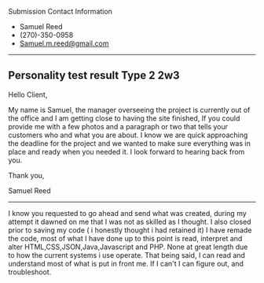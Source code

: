 
Submission
Contact Information
- Samuel Reed
- (270)-350-0958
- Samuel.m.reed@gmail.com
-----------------------------------------
Personality test result
Type 2
2w3
------------------------------------------

Hello Client,

  My name is Samuel, the manager overseeing the project is currently out of the office and I am getting close to having the site finished, If you could provide me with a few photos and a paragraph or two that tells your customers who and what you are about. I know we are quick approaching the deadline for the project and we wanted to make sure everything was in place and ready when you needed it.
I look forward to hearing back from you.

Thank you,

Samuel Reed

------------------------------------------

I know you requested to go ahead and send what was created, during my attempt it dawned on me that I was not as skilled as I thought. I also closed prior to saving my code ( i honestly thought i had retained it) I have remade the code, most of what I have done up to this point is read, interpret and alter HTML,CSS,JSON,Java,Javascript and PHP. None at great length due to how the current systems i use operate. That being said, I can read and understand most of what is put in front me. If I can't I can figure out, and troubleshoot.
